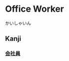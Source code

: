 # Office Worker
かいしゃいん

## Kanji
### [会](../Kanji/kanji-dict/会.md)[社](../Kanji/kanji-dict/社.md)[員](../Kanji/kanji-dict/員.md)